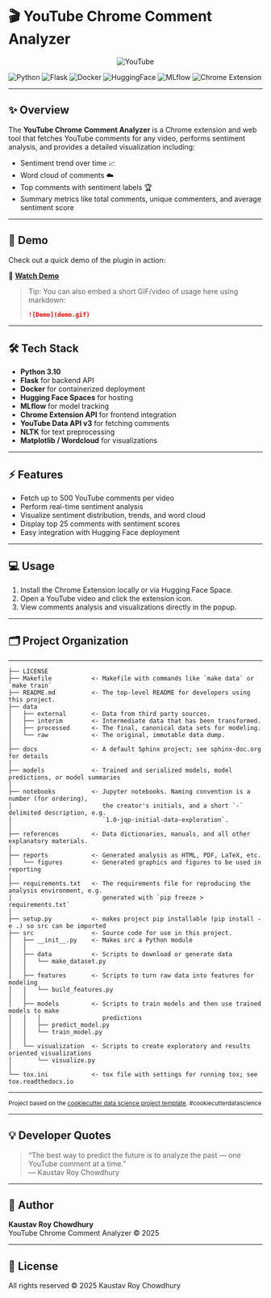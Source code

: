 # 🎬 YouTube Chrome Comment Analyzer

<p align="center">
  <img src="https://img.shields.io/badge/YouTube-FF0000?style=for-the-badge&logo=youtube&logoColor=white" alt="YouTube">
</p>

![Python](https://img.shields.io/badge/Python-3.10-blue?logo=python&logoColor=white)
![Flask](https://img.shields.io/badge/Flask-2.3.3-orange?logo=flask&logoColor=white)
![Docker](https://img.shields.io/badge/Docker-latest-blue?logo=docker&logoColor=white)
![HuggingFace](https://img.shields.io/badge/HuggingFace-Spaces-yellow?logo=huggingface&logoColor=black)
![MLflow](https://img.shields.io/badge/MLflow-2.17.0-lightgrey?logo=mlflow&logoColor=black)
![Chrome Extension](https://img.shields.io/badge/Chrome_Extension-yes-red?logo=google-chrome&logoColor=white)

---

## ✨ Overview
The **YouTube Chrome Comment Analyzer** is a Chrome extension and web tool that fetches YouTube comments for any video, performs sentiment analysis, and provides a detailed visualization including:

- Sentiment trend over time 📈
- Word cloud of comments ☁️
- Top comments with sentiment labels 🏆
- Summary metrics like total comments, unique commenters, and average sentiment score

---

## 🚀 Demo
Check out a quick demo of the plugin in action:  

🎥 **[Watch Demo](https://huggingface.co/spaces/dystopiareloaded7/youtube-chrome-plugin)**  

> Tip: You can also embed a short GIF/video of usage here using markdown:
>
> ```markdown
> ![Demo](demo.gif)
> ```

---

## 🛠 Tech Stack
- **Python 3.10**
- **Flask** for backend API
- **Docker** for containerized deployment
- **Hugging Face Spaces** for hosting
- **MLflow** for model tracking
- **Chrome Extension API** for frontend integration
- **YouTube Data API v3** for fetching comments
- **NLTK** for text preprocessing
- **Matplotlib / Wordcloud** for visualizations

---

## ⚡ Features
- Fetch up to 500 YouTube comments per video
- Perform real-time sentiment analysis
- Visualize sentiment distribution, trends, and word cloud
- Display top 25 comments with sentiment scores
- Easy integration with Hugging Face deployment

---

## 💻 Usage
1. Install the Chrome Extension locally or via Hugging Face Space.
2. Open a YouTube video and click the extension icon.
3. View comments analysis and visualizations directly in the popup.

---

## 🗂 Project Organization
------------

    ├── LICENSE
    ├── Makefile           <- Makefile with commands like `make data` or `make train`
    ├── README.md          <- The top-level README for developers using this project.
    ├── data
    │   ├── external       <- Data from third party sources.
    │   ├── interim        <- Intermediate data that has been transformed.
    │   ├── processed      <- The final, canonical data sets for modeling.
    │   └── raw            <- The original, immutable data dump.
    │
    ├── docs               <- A default Sphinx project; see sphinx-doc.org for details
    │
    ├── models             <- Trained and serialized models, model predictions, or model summaries
    │
    ├── notebooks          <- Jupyter notebooks. Naming convention is a number (for ordering),
    │                         the creator's initials, and a short `-` delimited description, e.g.
    │                         `1.0-jqp-initial-data-exploration`.
    │
    ├── references         <- Data dictionaries, manuals, and all other explanatory materials.
    │
    ├── reports            <- Generated analysis as HTML, PDF, LaTeX, etc.
    │   └── figures        <- Generated graphics and figures to be used in reporting
    │
    ├── requirements.txt   <- The requirements file for reproducing the analysis environment, e.g.
    │                         generated with `pip freeze > requirements.txt`
    │
    ├── setup.py           <- makes project pip installable (pip install -e .) so src can be imported
    ├── src                <- Source code for use in this project.
    │   ├── __init__.py    <- Makes src a Python module
    │   │
    │   ├── data           <- Scripts to download or generate data
    │   │   └── make_dataset.py
    │   │
    │   ├── features       <- Scripts to turn raw data into features for modeling
    │   │   └── build_features.py
    │   │
    │   ├── models         <- Scripts to train models and then use trained models to make
    │   │   │                 predictions
    │   │   ├── predict_model.py
    │   │   └── train_model.py
    │   │
    │   └── visualization  <- Scripts to create exploratory and results oriented visualizations
    │       └── visualize.py
    │
    └── tox.ini            <- tox file with settings for running tox; see tox.readthedocs.io


--------

<p><small>Project based on the <a target="_blank" href="https://drivendata.github.io/cookiecutter-data-science/">cookiecutter data science project template</a>. #cookiecutterdatascience</small></p>

---

## 💡 Developer Quotes
> “The best way to predict the future is to analyze the past — one YouTube comment at a time.”  
> — Kaustav Roy Chowdhury

---

## 📄 Author
**Kaustav Roy Chowdhury**  
YouTube Chrome Comment Analyzer © 2025

---

## 📜 License
All rights reserved © 2025 Kaustav Roy Chowdhury
